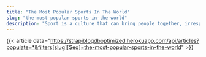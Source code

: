 ```yaml
---
title: "The Most Popular Sports In The World"
slug: "the-most-popular-sports-in-the-world"
description: "Sport is a culture that can bring people together, irrespective of differences in culture, religion, or values. It is a culture that is old as time. Sport has encountered immense transition as time changes. Sport can involve two people, or a group of people comes together to make the team. A team is like a machine with different parts but with the same goal and mission. Let us talk about the most popular sports in the world. Sit tight and enjoy!"
---
```


{{< article data="https://strapiblogdboptimized.herokuapp.com/api/articles?populate=*&filters[slug][$eq]=the-most-popular-sports-in-the-world" >}}
